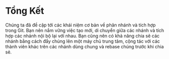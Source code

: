 # Tổng Kết

Chúng ta đã đề cập tới các khái niệm cơ bản về phân nhánh và tích hợp trong Git. Bạn nên nắm vững việc tạo mới, di chuyển giữa các nhánh và tích hợp các nhánh nội bộ lại với nhau. Bạn cũng nên có khả năng chia sẽ các nhánh bằng cách đẩy chúng lên một máy chủ trung tâm, cộng tác với các thành viên khác trên các nhánh dùng chung và rebase chúng trước khi chia sẻ.
